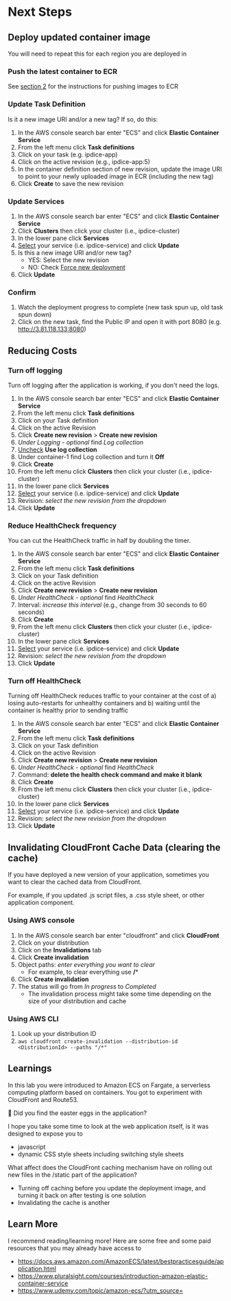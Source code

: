 # Next Steps

## Deploy updated container image
You will need to repeat this for each region you are deployed in

### Push the latest container to ECR
See [section 2](3_ECS.md) for the instructions for pushing images to ECR

### Update Task Definition
Is it a new image URI and/or a new tag? If so, do this:
1. In the AWS console search bar enter "ECS" and click **Elastic Container Service**
2. From the left menu click **Task definitions**
3. Click on your task (e.g. ipdice-app)
4. Click on the active revision (e.g., ipdice-app:5)
5. In the container definition section of new revision, update the image URI to point to your newly uploaded image in ECR (including the new tag)
6. Click **Create** to save the new revision

### Update Services
1. In the AWS console search bar enter "ECS" and click **Elastic Container Service**
2. Click **Clusters** then click your cluster (i.e., ipdice-cluster)
3. In the lower pane click **Services**
4. <u>Select</u> your service (i.e. ipdice-service) and click **Update**
5. Is this a new image URI and/or new tag?
    - YES: Select the new revision
    - NO: Check <u>Force new deployment</u>
6. Click **Update**

### Confirm
1. Watch the deployment progress to complete (new task spun up, old task spun down)
2. Click on the new task, find the Public IP and open it with port 8080 (e.g. http://3.81.118.133:8080)

## Reducing Costs

### Turn off logging
Turn off logging after the application is working, if you don't need the logs.
1. In the AWS console search bar enter "ECS" and click **Elastic Container Service**
2. From the left menu click **Task definitions**
3. Click on your Task definition
4. Click on the active Revision
5. Click **Create new revision** > **Create new revision** 
6. *Under Logging - optional* find *Log collection*
7. <u>Uncheck</u> **Use log collection**
8. Under container-1 find Log collection and turn it **Off**
9. Click **Create**
10. From the left menu click **Clusters** then click your cluster (i.e., ipdice-cluster)
11. In the lower pane click **Services**
12. <u>Select</u> your service (i.e. ipdice-service) and click **Update**
13. Revision: *select the new revision from the dropdown*
14. Click **Update**

### Reduce HealthCheck frequency
You can cut the HealthCheck traffic in half by doubling the timer.

1. In the AWS console search bar enter "ECS" and click **Elastic Container Service**
2. From the left menu click **Task definitions**
3. Click on your Task definition
4. Click on the active Revision
5. Click **Create new revision** > **Create new revision** 
6. *Under HealthCheck - optional* find *HealthCheck*
7. Interval: *increase this interval* (e.g., change from 30 seconds to 60 seconds)
8. Click **Create**
9. From the left menu click **Clusters** then click your cluster (i.e., ipdice-cluster)
10. In the lower pane click **Services**
11. <u>Select</u> your service (i.e. ipdice-service) and click **Update**
12. Revision: *select the new revision from the dropdown*
13. Click **Update**

### Turn off HealthCheck
Turning off HealthCheck reduces traffic to your container at the cost of a) losing auto-restarts for unhealthy containers and b) waiting until the container is healthy prior to sending traffic

1. In the AWS console search bar enter "ECS" and click **Elastic Container Service**
2. From the left menu click **Task definitions**
3. Click on your Task definition
4. Click on the active Revision
5. Click **Create new revision** > **Create new revision** 
6. *Under HealthCheck - optional* find *HealthCheck*
7. Command: **delete the health check command and make it blank**
8. Click **Create**
9. From the left menu click **Clusters** then click your cluster (i.e., ipdice-cluster)
10. In the lower pane click **Services**
11. <u>Select</u> your service (i.e. ipdice-service) and click **Update**
12. Revision: *select the new revision from the dropdown*
13. Click **Update**

## Invalidating CloudFront Cache Data (clearing the cache)
If you have deployed a new version of your application, sometimes you want to clear the cached data from CloudFront.

For example, if you updated .js script files, a .css style sheet, or other application component.

### Using AWS console
1. In the AWS console search bar enter "cloudfront" and click **CloudFront**
1. Click on your distribution
2. Click on the **Invalidations** tab
3. Click **Create invalidation**
4. Object paths: *enter everything you want to clear*
    - For example, to clear everything use **/***
5. Click **Create invalidation**
6. The status will go from *In progress* to *Completed*
    - The invalidation process might take some time depending on the size of your distribution and cache

### Using AWS CLI
1. Look up your distribution ID
2. `aws cloudfront create-invalidation --distribution-id <DistributionId> --paths "/*"`

## Learnings
In this lab you were introduced to Amazon ECS on Fargate, a serverless computing platform based on containers. You got to experiment with CloudFront and Route53.

🥚 Did you find the easter eggs in the application?

I hope you take some time to look at the web application itself, is it was designed to expose you to
- javascript
- dynamic CSS style sheets including switching style sheets

What affect does the CloudFront caching mechanism have on rolling out new files in the /static part of the application?
- Turning off caching before you update the deployment image, and turning it back on after testing is one solution
- Invalidating the cache is another

## Learn More
I recommend reading/learning more! Here are some free and some paid resources that you may already have access to
- https://docs.aws.amazon.com/AmazonECS/latest/bestpracticesguide/application.html
- https://www.pluralsight.com/courses/introduction-amazon-elastic-container-service
- https://www.udemy.com/topic/amazon-ecs/?utm_source=

